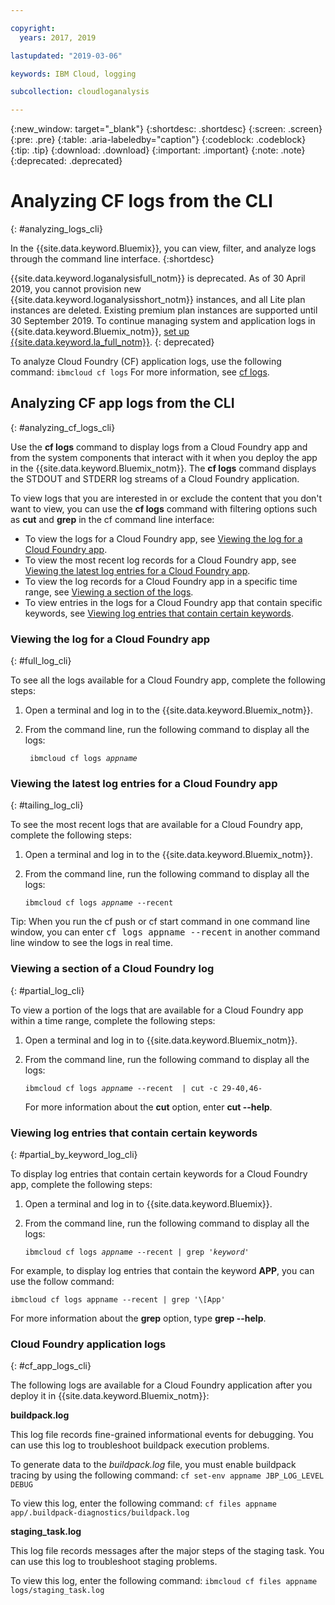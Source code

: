 ```yaml
---

copyright:
  years: 2017, 2019

lastupdated: "2019-03-06"

keywords: IBM Cloud, logging

subcollection: cloudloganalysis

---
```


{:new_window: target="_blank"}
{:shortdesc: .shortdesc}
{:screen: .screen}
{:pre: .pre}
{:table: .aria-labeledby="caption"}
{:codeblock: .codeblock}
{:tip: .tip}
{:download: .download}
{:important: .important}
{:note: .note}
{:deprecated: .deprecated}


# Analyzing CF logs from the CLI
{: #analyzing_logs_cli}

In the {{site.data.keyword.Bluemix}}, you can view, filter, and analyze logs through the command line interface. 
{:shortdesc}

{{site.data.keyword.loganalysisfull_notm}} is deprecated. As of 30 April 2019, you cannot provision new {{site.data.keyword.loganalysisshort_notm}} instances, and all Lite plan instances are deleted. Existing premium plan instances are supported until 30 September 2019. To continue managing system and application logs in {{site.data.keyword.Bluemix_notm}}, [set up {{site.data.keyword.la_full_notm}}](/docs/services/Log-Analysis-with-LogDNA?topic=LogDNA-getting-started#getting-started).
{: deprecated}

To analyze Cloud Foundry (CF) application logs, use the following command: `ibmcloud cf logs`
For more information, see [cf logs](/docs/cli/reference/ibmcloud?topic=cloud-cli-cf#cf_logs).


## Analyzing CF app logs from the CLI
{: #analyzing_cf_logs_cli}

Use the **cf logs** command to display logs from a Cloud Foundry app and from the system components that interact with it when you deploy the app in the {{site.data.keyword.Bluemix_notm}}. The **cf logs** command displays the STDOUT and STDERR log streams of a Cloud Foundry application.

To view logs that you are interested in or exclude the content that you don't want to view, you can use the **cf logs** command with filtering options such as **cut** and **grep** in the cf command line interface:

* To view the logs for a Cloud Foundry app, see [Viewing the log for a Cloud Foundry app](/docs/services/CloudLogAnalysis/cfapps?topic=cloudloganalysis-analyzing_logs_cli#full_log_cli).
* To view the most recent log records for a Cloud Foundry app, see [Viewing the latest log entries for a Cloud Foundry app](/docs/services/CloudLogAnalysis/cfapps?topic=cloudloganalysis-analyzing_logs_cli#tailing_log_cli).
* To view the log records for a Cloud Foundry app in a specific time range, see [Viewing a section of the logs](/docs/services/CloudLogAnalysis/cfapps?topic=cloudloganalysis-analyzing_logs_cli#partial_log_cli).
* To view entries in the logs for a Cloud Foundry app that contain specific keywords, see [Viewing log entries that contain certain keywords](logging_view_cli.html#partial_by_keyword_log_cli).


### Viewing the log for a Cloud Foundry app
{: #full_log_cli}

To see all the logs available for a Cloud Foundry app, complete the following steps:

1. Open a terminal and log in to the {{site.data.keyword.Bluemix_notm}}.

2. From the command line, run the following command to display all the logs:

   <pre class="pre screen"><code> ibmcloud cf logs <var class="keyword varname">appname</var></code></pre>
   
   
### Viewing the latest log entries for a Cloud Foundry app
{: #tailing_log_cli}

To see the most recent logs that are available for a Cloud Foundry app, complete the following steps:

1. Open a terminal and log in to the {{site.data.keyword.Bluemix_notm}}.

2. From the command line, run the following command to display all the logs:

     <pre class="pre screen"><code>ibmcloud cf logs <var class="keyword varname">appname</var> --recent</code></pre>

<div class="note tip"><span class="tiptitle">Tip:</span> When you run the <span class="keyword cmdname">cf push</span> or <span class="keyword cmdname">cf start</span> command in one command line window, you can enter <samp class="ph codeph">cf
logs appname --recent</samp> in another command line window to see the logs in real time. </div>


### Viewing a section of a Cloud Foundry log
{: #partial_log_cli}

To view a portion of the logs that are available for a Cloud Foundry app within a time range, complete the following steps:

1. Open a terminal and log in to {{site.data.keyword.Bluemix_notm}}.

2. From the command line, run the following command to display all the logs:

    <pre class="pre screen"><code>ibmcloud cf logs <var class="keyword varname">appname</var> --recent  | cut -c 29-40,46-</code></pre>
    
    For more information about the **cut** option, enter **cut --help**.


### Viewing log entries that contain certain keywords
{: #partial_by_keyword_log_cli}

To display log entries that contain certain keywords for a Cloud Foundry app, complete the following steps:

1. Open a terminal and log in to {{site.data.keyword.Bluemix}}.

2. From the command line, run the following command to display all the logs:

    <pre class="pre screen"><code>ibmcloud cf logs <var class="keyword varname">appname</var> --recent | grep '<var class="keyword varname">keyword</var>'</code></pre>
    

For example, to display log entries that contain the keyword **APP**, you can use the follow command:

<pre class="pre screen"><code>ibmcloud cf logs appname --recent | grep '\[App'</code></pre>

For more information about the **grep** option, type **grep --help**.


### Cloud Foundry application logs
{: #cf_app_logs_cli}

The following logs are available for a Cloud Foundry application after you deploy it in {{site.data.keyword.Bluemix_notm}}:

**buildpack.log**

This log file records fine-grained informational events for debugging. You can  use this log to troubleshoot buildpack execution problems.

To generate data to the *buildpack.log* file, you must enable buildpack tracing by using the following command: `cf set-env appname JBP_LOG_LEVEL DEBUG`
   
To view this log, enter the following command: `cf files appname app/.buildpack-diagnostics/buildpack.log`


**staging_task.log**

This log file records messages after the major steps of the staging task. You can use this log to troubleshoot staging problems.

To view this log, enter the following command: `ibmcloud cf files appname logs/staging_task.log`




